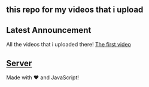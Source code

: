 ## this repo for my videos that i upload

## Latest Announcement
All the videos that i uploaded there!       [The first video](https://www.youtube.com/watch?v=bXQqjhLlTRQ&t=168s)



## [Server](https://discord.gg/NUX9WftfPJ)

Made with :heart: and JavaScript!
